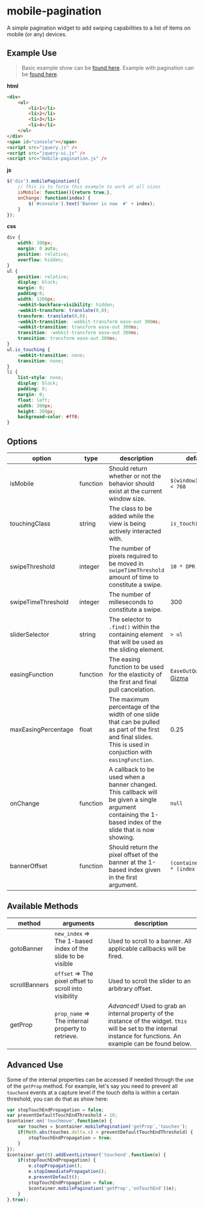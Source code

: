 # mobile-pagination
A simple pagination widget to add swiping capabilities to a list of items on mobile (or any) devices.

Example Use
--

> Basic example show can be [found here](http://jsfiddle.net/nathanjosiah/ggsmf64u/).
> Example with pagination can be [found here](http://jsfiddle.net/nathanjosiah/ggsmf64u/3/).

__html__

```html
<div>
    <ul>
        <li>1</li>
        <li>2</li>
        <li>3</li>
        <li>4</li>
    </ul>
</div>
<span id="console"></span>
<script src="jquery.js" />
<script src="jquery-ui.js" />
<script src="mobile-pagination.js" />
```

__js__

```js
$('div').mobilePagination({
    // This is to force this example to work at all sizes
    isMobile: function(){return true;},
    onChange: function(index) {
        $('#console').text('Banner is now  #' + index);
    }
});
```

__css__

```css
div {
    width: 300px;
    margin: 0 auto;
    position: relative;
    overflow: hidden;
}
ul {
    position: relative;
    display: block;
    margin: 0;
    padding:0;
    width: 1200px;
    -webkit-backface-visibility: hidden;
    -webkit-transform: translate(0,0);
    transform: translate(0,0);
    -webkit-transition: -webkit-transform ease-out 300ms;
    -webkit-transition: transform ease-out 300ms;
    transition: -webkit-transform ease-out 300ms;
    transition: transform ease-out 300ms;
}
ul.is_touching {
    -webkit-transition: none;
    transition: none;
}
li {
    list-style: none;
    display: block;
    padding: 0;
    margin: 0;
    float: left;
    width: 300px;
    height: 200px;
    background-color: #ff0;
}

```


Options
--

option | type | description | default
------ | ---- | ----------- | -------
isMobile| function | Should return whether or not the behavior should exist at the current window size. | `$(window).width() < 768`
touchingClass | string | The class to be added while the view is being actively interacted with. | `is_touching`
swipeThreshold | integer | The number of pixels required to be moved in `swipeTimeThreshold` amount of time to constitute a swipe. | `10 * DPR`
swipeTimeThreshold | integer | The number of milleseconds to constitute a swipe. | 300
sliderSelector | string | The selector to `.find()` within the containing element that will be used as the sliding element. | `> ul`
easingFunction | function | The easing function to be used for the elasticity of the first and final pull cancelation. | `EaseOutQuad` from [Gizma](http://gizma.com/easing/)
maxEasingPercentage | float | The maximum percentage of the width of one slide that can be pulled as part of the first and final slides. This is used in conjuction with `easingFunction`. | 0.25
onChange | function | A callback to be used when a banner changed. This callback will be given a single argument containing the 1-based index of the slide that is now showing. | `null`
bannerOffset | function | Should return the pixel offset of the banner at the 1-based index given in the first argument. | `(container_width * (index - 1))`

Available Methods
---

method | arguments | description
------ | --------- | -----------
gotoBanner | `new_index` => The 1-based index of the slide to be visible | Used to scroll to a banner. All applicable callbacks will be fired.
scrollBanners | `offset` => The pixel offset to scroll into visibility | Used to scroll the slider to an arbitrary offset.
getProp | `prop_name` => The internal property to retrieve. | _Advanced!_ Used to grab an internal property of the instance of the widget. `this` will be set to the internal instance for functions. An example can be found below.


Advanced Use
---

Some of the internal properties can be accessed if needed through the use of the `getProp` method. For example, let's say you need to prevent all `touchend` events at a capture level if the touch delta is within a certain threshold, you can do that as show here:

```js
var stopTouchEndPropagation = false;
var preventDefaultTouchEndThreshold = 10;
$container.on('touchmove',function(e) {
	var touches = $container.mobilePagination('getProp','touches');
	if(Math.abs(touches.delta.x) > preventDefaultTouchEndThreshold) {
		stopTouchEndPropagation = true;
	}
});
$container.get(0).addEventListener('touchend',function(e) {
	if(stopTouchEndPropagation) {
		e.stopPropagation();
		e.stopImmediatePropagation();
		e.preventDefault();
		stopTouchEndPropagation = false;
		$container.mobilePagination('getProp','onTouchEnd')(e);
	}
},true);
```